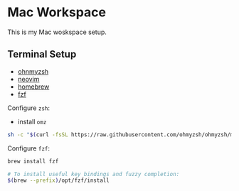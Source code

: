 # Mac Workspace

This is my Mac woskspace setup.

## Terminal Setup

- [ohnmyzsh](https://ohmyz.sh/)
- [neovim](./neovim.md)
- [homebrew](https://brew.sh/)
- [fzf](https://github.com/junegunn/fzf)

Configure `zsh`:

- install `omz`

```bash
sh -c "$(curl -fsSL https://raw.githubusercontent.com/ohmyzsh/ohmyzsh/master/tools/install.sh)"
```

Configure `fzf`:

```bash
brew install fzf

# To install useful key bindings and fuzzy completion:
$(brew --prefix)/opt/fzf/install
```
